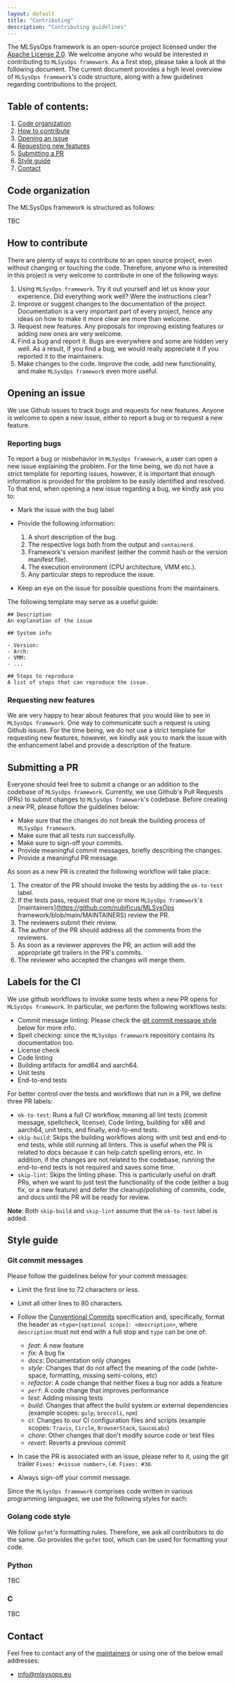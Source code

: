 ```yaml
---
layout: default
title: "Contributing"
description: "Contributing guidelines"
---
```


The MLSysOps framework is an open-source project licensed under the [Apache
License
2.0](https://github.com/mlsysops-eu/mlsysops-framework/blob/main/LICENSE).
We welcome anyone who would be interested in contributing to `MLSysOps framework`.
As a first step, please take a look at the following document.
The current document provides a high level overview of `MLSysOps framework`'s code structure, along with a few guidelines regarding contributions to the project.

## Table of contents:

1. [Code organization](#code-organization)
2. [How to contribute](#how-to-contribute)
3. [Opening an issue](#opening-an-issue)
4. [Requesting new features](#requesting-new-features)
5. [Submitting a PR](#submitting-a-pr)
6. [Style guide](#style-guide)
7. [Contact](#contact)

## Code organization

The MLSysOps framework is structured as follows:

TBC

## How to contribute

There are plenty of ways to contribute to an open source project, even without changing or touching the code.
Therefore, anyone who is interested in this project is very welcome to contribute in one of the following ways:

1.  Using `MLSysOps framework`. Try it out yourself and let us know your experience. Did everything work well? Were the instructions clear?
2.  Improve or suggest changes to the documentation of the project. Documentation is a very important part of every project, hence any ideas on how to make it more clear are more than welcome.
3.  Request new features. Any proposals for improving existing features or adding new ones are very welcome.
4.  Find a bug and report it. Bugs are everywhere and some are hidden very well. As a result, if you find a bug, we would really appreciate it if you reported it to the maintainers.
5.  Make changes to the code. Improve the code, add new functionality, and make `MLSysOps framework` even more useful.

## Opening an issue

We use Github issues to track bugs and requests for new features.
Anyone is welcome to open a new issue, either to report a bug or to request a new feature.

### Reporting bugs

To report a bug or misbehavior in `MLSysOps framework`, a user can open a new issue explaining the problem.
For the time being, we do not have a strict template for reporting issues, however, it is important that enough information is provided for the problem to be easily identified and resolved.
To that end, when opening a new issue regarding a bug, we kindly ask you to:

- Mark the issue with the bug label
- Provide the following information:
  1. A short description of the bug.
  2. The respective logs both from the output and `containerd`.
  3. Framework's version manifest (either the commit hash or the version manifest file).
  4. The execution environment (CPU architecture, VMM etc.).
  5. Any particular steps to reproduce the issue.

- Keep an eye on the issue for possible questions from the maintainers.

The following template may serve as a useful guide:

```
## Description
An explanation of the issue

## System info

- Version:
- Arch:
- VMM:
- ...

## Steps to reproduce
A list of steps that can reproduce the issue.
```

### Requesting new features

We are very happy to hear about features that you would like to see in `MLSysOps framework`.
One way to communicate such a request is using Github issues.
For the time being, we do not use a strict template for requesting new features, however, we kindly ask you to mark the issue with the enhancement label and provide a description of the feature.

## Submitting a PR

Everyone should feel free to submit a change or an addition to the codebase of `MLSysOps framework`.
Currently, we use Github's Pull Requests (PRs) to submit changes to `MLSysOps framework`'s codebase.
Before creating a new PR, please follow the guidelines below:

- Make sure that the changes do not break the building process of `MLSysOps framework`.
- Make sure that all tests run successfully.
- Make sure to sign-off your commits.
- Provide meaningful commit messages, briefly describing the changes.
- Provide a meaningful PR message.

As soon as a new PR is created the following workflow will take place:

1. The creator of the PR should invoke the tests by adding the `ok-to-test` label.
2. If the tests pass, request that one or more `MLSysOps framework`'s [maintainers](https://github.com/nubificus/MLSysOps framework/blob/main/MAINTAINERS) review the PR.
3. The reviewers submit their review.
4. The author of the PR should address all the comments from the reviewers.
5. As soon as a reviewer approves the PR, an action will add the appropriate git trailers in the PR's commits.
6. The reviewer who accepted the changes will merge them.

## Labels for the CI

We use github workflows to invoke some tests when a new PR opens for `MLSysOps framework`.
In particular, we perform the following workflows tests:

- Commit message linting: Please check the [git commit message style](#git-commit-messages) below for more info.
- Spell checking: since the `MLSysOps framework` repository contains its documentation too.
- License check
- Code linting
- Building artifacts for amd64 and aarch64.
- Unit tests
- End-to-end tests

For better control over the tests and workflows that run in a PR, we define three PR labels:

- `ok-to-test`: Runs a full CI workflow, meaning all lint tests (commit
  message, spellcheck, license), Code linting, building for x86 and aarch64,
  unit tests, and finally, end-to-end tests.
- `skip-build`: Skips the building workflows along with unit test and end-to end tests, while still running all linters. This is useful when
  the PR is related to docs because it can help catch spelling errors, etc. In
  addition, if the changes are not related to the codebase, running the
  end-to-end tests is not required and saves some time.
- `skip-lint`: Skips the linting phase. This is particularly useful on draft
  PRs, when we want to just test the functionality of the code (either a bug
  fix, or a new feature) and defer the cleanup/polishing of commits, code, and
  docs until the PR will be ready for review.

**Note**: Both `skip-build` and `skip-lint` assume that the `ok-to-test` label
is added.

## Style guide

### Git commit messages

Please follow the guidelines below for your commit messages:

- Limit the first line to 72 characters or less.
- Limit all other lines to 80 characters.
- Follow the [Conventional Commits](https://www.conventionalcommits.org/)
  specification and, specifically, format the header as `<type>[optional scope]:
<description>`, where `description` must not end with a full stop and `type`
  can be one of:
  - _feat_: A new feature
  - _fix_: A bug fix
  - _docs_: Documentation only changes
  - _style_: Changes that do not affect the meaning of the code (white-space,
    formatting, missing semi-colons, etc)
  - _refactor_: A code change that neither fixes a bug nor adds a feature
  - _`perf`_: A code change that improves performance
  - _test_: Adding missing tests
  - _build_: Changes that affect the build system or external dependencies
    (example scopes: `gulp`, `broccoli`, `npm`)
  - _ci_: Changes to our CI configuration files and scripts (example scopes:
    `Travis`, `Circle`, `BrowserStack`, `SauceLabs`)
  - _chore_: Other changes that don't modify source code or test files
  - _revert_: Reverts a previous commit

- In case the PR is associated with an issue, please refer to it, using the git trailer `Fixes: #<issue number>`, i.e. `Fixes: #30`.
- Always sign-off your commit message.

Since the `MLSysOps framework` comprises code written in various programming
languages, we use the following styles for each:

### Golang code style

We follow `gofmt`'s formatting rules. Therefore, we ask all
contributors to do the same. Go provides the `gofmt` tool, which can be used
for formatting your code.

### Python

TBC

### C

TBC

## Contact

Feel free to contact any of the
[maintainers](https://github.com/mlsysops-eu/mlsysops-framework/blob/main/MAINTAINERS)
or using one of the below email addresses:

- info@mlsysops.eu
